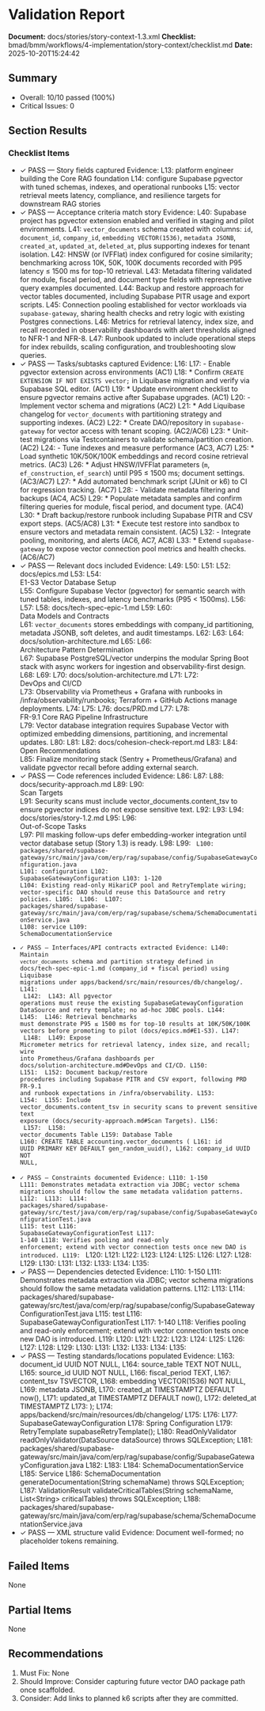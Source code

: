 # Validation Report
**Document:** docs/stories/story-context-1.3.xml
**Checklist:** bmad/bmm/workflows/4-implementation/story-context/checklist.md
**Date:** 2025-10-20T15:24:42

## Summary
- Overall: 10/10 passed (100%)
- Critical Issues: 0

## Section Results
### Checklist Items
- ✓ PASS — Story fields captured
  Evidence:
  L13:     <asA>platform engineer building the Core RAG foundation</asA>
L14:     <iWant>configure Supabase pgvector with tuned schemas, indexes, and operational runbooks</iWant>
L15:     <soThat>vector retrieval meets latency, compliance, and resilience targets for downstream RAG stories</soThat>
- ✓ PASS — Acceptance criteria match story
  Evidence:
  L40:     <criterion id="AC1">Supabase project has pgvector extension enabled and verified in staging and pilot environments.</criterion>
L41:     <criterion id="AC2">`vector_documents` schema created with columns: `id`, `document_id`, `company_id`, `embedding VECTOR(1536)`, `metadata JSONB`, `created_at`, `updated_at`, `deleted_at`, plus supporting indexes for tenant isolation.</criterion>
L42:     <criterion id="AC3">HNSW (or IVFFlat) index configured for cosine similarity; benchmarking across 10K, 50K, 100K documents recorded with P95 latency ≤ 1500 ms for top-10 retrieval.</criterion>
L43:     <criterion id="AC4">Metadata filtering validated for module, fiscal period, and document type fields with representative query examples documented.</criterion>
L44:     <criterion id="AC5">Backup and restore approach for vector tables documented, including Supabase PITR usage and export scripts.</criterion>
L45:     <criterion id="AC6">Connection pooling established for vector workloads via `supabase-gateway`, sharing health checks and retry logic with existing Postgres connections.</criterion>
L46:     <criterion id="AC7">Metrics for retrieval latency, index size, and recall recorded in observability dashboards with alert thresholds aligned to NFR-1 and NFR-8.</criterion>
L47:     <criterion id="AC8">Runbook updated to include operational steps for index rebuilds, scaling configuration, and troubleshooting slow queries.</criterion>
- ✓ PASS — Tasks/subtasks captured
  Evidence:
  L16:     <tasks>
L17:       - Enable pgvector extension across environments (AC1)
L18:         * Confirm `CREATE EXTENSION IF NOT EXISTS vector;` in Liquibase migration and verify via Supabase SQL editor. (AC1)
L19:         * Update environment checklist to ensure pgvector remains active after Supabase upgrades. (AC1)
L20:       - Implement vector schema and migrations (AC2)
L21:         * Add Liquibase changelog for `vector_documents` with partitioning strategy and supporting indexes. (AC2)
L22:         * Create DAO/repository in `supabase-gateway` for vector access with tenant scoping. (AC2/AC6)
L23:         * Unit-test migrations via Testcontainers to validate schema/partition creation. (AC2)
L24:       - Tune indexes and measure performance (AC3, AC7)
L25:         * Load synthetic 10K/50K/100K embeddings and record cosine retrieval metrics. (AC3)
L26:         * Adjust HNSW/IVFFlat parameters (`m`, `ef_construction`, `ef_search`) until P95 ≤ 1500 ms; document settings. (AC3/AC7)
L27:         * Add automated benchmark script (JUnit or k6) to CI for regression tracking. (AC7)
L28:       - Validate metadata filtering and backups (AC4, AC5)
L29:         * Populate metadata samples and confirm filtering queries for module, fiscal period, and document type. (AC4)
L30:         * Draft backup/restore runbook including Supabase PITR and CSV export steps. (AC5/AC8)
L31:         * Execute test restore into sandbox to ensure vectors and metadata remain consistent. (AC5)
L32:       - Integrate pooling, monitoring, and alerts (AC6, AC7, AC8)
L33:         * Extend `supabase-gateway` to expose vector connection pool metrics and health checks. (AC6/AC7)
- ✓ PASS — Relevant docs included
  Evidence:
  L49: 
L50:   <artifacts>
L51:     <docs><doc>
L52:   <path>docs/epics.md</path>
L53:   <title>Epic & Story Breakdown</title>
L54:   <section>E1-S3 Vector Database Setup</section>
L55:   <snippet>Configure Supabase Vector (pgvector) for semantic search with tuned tables, indexes, and latency benchmarks (P95 < 1500ms).</snippet>
L56: </doc>
L57:       <doc>
L58:   <path>docs/tech-spec-epic-1.md</path>
L59:   <title>Technical Specification: Core RAG Pipeline and Infrastructure</title>
L60:   <section>Data Models and Contracts</section>
L61:   <snippet>`vector_documents` stores embeddings with company_id partitioning, metadata JSONB, soft deletes, and audit timestamps.</snippet>
L62: </doc>
L63:       <doc>
L64:   <path>docs/solution-architecture.md</path>
L65:   <title>Solution Architecture</title>
L66:   <section>Architecture Pattern Determination</section>
L67:   <snippet>Supabase PostgreSQL/vector underpins the modular Spring Boot stack with async workers for ingestion and observability-first design.</snippet>
L68: </doc>
L69:       <doc>
L70:   <path>docs/solution-architecture.md</path>
L71:   <title>Solution Architecture</title>
L72:   <section>DevOps and CI/CD</section>
L73:   <snippet>Observability via Prometheus + Grafana with runbooks in /infra/observability/runbooks; Terraform + GitHub Actions manage deployments.</snippet>
L74: </doc>
L75:       <doc>
L76:   <path>docs/PRD.md</path>
L77:   <title>Product Requirements Document</title>
L78:   <section>FR-9.1 Core RAG Pipeline Infrastructure</section>
L79:   <snippet>Vector database integration requires Supabase Vector with optimized embedding dimensions, partitioning, and incremental updates.</snippet>
L80: </doc>
L81:       <doc>
L82:   <path>docs/cohesion-check-report.md</path>
L83:   <title>Cohesion Check Report</title>
L84:   <section>Open Recommendations</section>
L85:   <snippet>Finalize monitoring stack (Sentry + Prometheus/Grafana) and validate pgvector recall before adding external search.</snippet>
- ✓ PASS — Code references included
  Evidence:
  L86: </doc>
L87:       <doc>
L88:   <path>docs/security-approach.md</path>
L89:   <title>Security Approach</title>
L90:   <section>Scan Targets</section>
L91:   <snippet>Security scans must include vector_documents.content_tsv to ensure pgvector indices do not expose sensitive text.</snippet>
L92: </doc>
L93:       <doc>
L94:   <path>docs/stories/story-1.2.md</path>
L95:   <title>Story 1.2 Completion Notes</title>
L96:   <section>Out-of-Scope Tasks</section>
L97:   <snippet>PII masking follow-ups defer embedding-worker integration until vector database setup (Story 1.3) is ready.</snippet>
L98: </doc></docs>
L99:     <code><artifact>
L100:         <path>packages/shared/supabase-gateway/src/main/java/com/erp/rag/supabase/config/SupabaseGatewayConfiguration.java</path>
L101:         <kind>configuration</kind>
L102:         <symbol>SupabaseGatewayConfiguration</symbol>
L103:         <lines>1-120</lines>
L104:         <reason>Existing read-only HikariCP pool and RetryTemplate wiring; vector-specific DAO should reuse this DataSource and retry policies.</reason>
L105:       </artifact>
L106:       <artifact>
L107:         <path>packages/shared/supabase-gateway/src/main/java/com/erp/rag/supabase/schema/SchemaDocumentationService.java</path>
L108:         <kind>service</kind>
L109:         <symbol>SchemaDocumentationService</symbol>
- ✓ PASS — Interfaces/API contracts extracted
  Evidence:
  L140:       Maintain `vector_documents` schema and partition strategy defined in docs/tech-spec-epic-1.md (company_id + fiscal period) using Liquibase migrations under apps/backend/src/main/resources/db/changelog/.
L141:     </constraint>
L142:     <constraint category="data">
L143:       All pgvector operations must reuse the existing SupabaseGatewayConfiguration DataSource and retry template; no ad-hoc JDBC pools.
L144:     </constraint>
L145:     <constraint category="performance">
L146:       Retrieval benchmarks must demonstrate P95 ≤ 1500 ms for top-10 results at 10K/50K/100K vectors before promoting to pilot (docs/epics.md#E1-S3).
L147:     </constraint>
L148:     <constraint category="observability">
L149:       Expose Micrometer metrics for retrieval latency, index size, and recall; wire into Prometheus/Grafana dashboards per docs/solution-architecture.md#DevOps and CI/CD.
L150:     </constraint>
L151:     <constraint category="compliance">
L152:       Document backup/restore procedures including Supabase PITR and CSV export, following PRD FR-9.1 and runbook expectations in /infra/observability.
L153:     </constraint>
L154:     <constraint category="security">
L155:       Include vector_documents.content_tsv in security scans to prevent sensitive text exposure (docs/security-approach.md#Scan Targets).
L156:     </constraint></constraints>
L157:   <interfaces><interface>
L158:       <name>vector_documents Table</name>
L159:       <kind>Database Table</kind>
L160:       <signature>CREATE TABLE accounting.vector_documents (
L161:   id UUID PRIMARY KEY DEFAULT gen_random_uuid(),
L162:   company_id UUID NOT NULL,
- ✓ PASS — Constraints documented
  Evidence:
  L110:         <lines>1-150</lines>
L111:         <reason>Demonstrates metadata extraction via JDBC; vector schema migrations should follow the same metadata validation patterns.</reason>
L112:       </artifact>
L113:       <artifact>
L114:         <path>packages/shared/supabase-gateway/src/test/java/com/erp/rag/supabase/config/SupabaseGatewayConfigurationTest.java</path>
L115:         <kind>test</kind>
L116:         <symbol>SupabaseGatewayConfigurationTest</symbol>
L117:         <lines>1-140</lines>
L118:         <reason>Verifies pooling and read-only enforcement; extend with vector connection tests once new DAO is introduced.</reason>
L119:       </artifact></code>
L120:     <dependencies><java>
L121:         <dependency name="Spring Boot" version="3.2.5" />
L122:         <dependency name="Spring Retry" version="3.1.7" />
L123:         <dependency name="HikariCP" version="5.1.0" />
L124:         <dependency name="Micrometer Prometheus Registry" version="latest" />
L125:         <dependency name="PostgreSQL JDBC Driver" version="42.7.3" />
L126:         <dependency name="Testcontainers Postgres" version="1.19.6" />
L127:       </java>
L128:       <database>
L129:         <dependency name="Supabase PostgreSQL" version="15.x" />
L130:         <dependency name="pgvector extension" version="latest" />
L131:       </database>
L132:       <tooling>
L133:         <dependency name="Liquibase" version="4.27.0" />
L134:         <dependency name="k6" version="latest" />
L135:       </tooling>
- ✓ PASS — Dependencies detected
  Evidence:
  L110:         <lines>1-150</lines>
L111:         <reason>Demonstrates metadata extraction via JDBC; vector schema migrations should follow the same metadata validation patterns.</reason>
L112:       </artifact>
L113:       <artifact>
L114:         <path>packages/shared/supabase-gateway/src/test/java/com/erp/rag/supabase/config/SupabaseGatewayConfigurationTest.java</path>
L115:         <kind>test</kind>
L116:         <symbol>SupabaseGatewayConfigurationTest</symbol>
L117:         <lines>1-140</lines>
L118:         <reason>Verifies pooling and read-only enforcement; extend with vector connection tests once new DAO is introduced.</reason>
L119:       </artifact></code>
L120:     <dependencies><java>
L121:         <dependency name="Spring Boot" version="3.2.5" />
L122:         <dependency name="Spring Retry" version="3.1.7" />
L123:         <dependency name="HikariCP" version="5.1.0" />
L124:         <dependency name="Micrometer Prometheus Registry" version="latest" />
L125:         <dependency name="PostgreSQL JDBC Driver" version="42.7.3" />
L126:         <dependency name="Testcontainers Postgres" version="1.19.6" />
L127:       </java>
L128:       <database>
L129:         <dependency name="Supabase PostgreSQL" version="15.x" />
L130:         <dependency name="pgvector extension" version="latest" />
L131:       </database>
L132:       <tooling>
L133:         <dependency name="Liquibase" version="4.27.0" />
L134:         <dependency name="k6" version="latest" />
L135:       </tooling>
- ✓ PASS — Testing standards/locations populated
  Evidence:
  L163:   document_id UUID NOT NULL,
L164:   source_table TEXT NOT NULL,
L165:   source_id UUID NOT NULL,
L166:   fiscal_period TEXT,
L167:   content_tsv TSVECTOR,
L168:   embedding VECTOR(1536) NOT NULL,
L169:   metadata JSONB,
L170:   created_at TIMESTAMPTZ DEFAULT now(),
L171:   updated_at TIMESTAMPTZ DEFAULT now(),
L172:   deleted_at TIMESTAMPTZ
L173: );</signature>
L174:       <path>apps/backend/src/main/resources/db/changelog/</path>
L175:     </interface>
L176:     <interface>
L177:       <name>SupabaseGatewayConfiguration</name>
L178:       <kind>Spring Configuration</kind>
L179:       <signature>RetryTemplate supabaseRetryTemplate();
L180: ReadOnlyValidator readOnlyValidator(DataSource dataSource) throws SQLException;</signature>
L181:       <path>packages/shared/supabase-gateway/src/main/java/com/erp/rag/supabase/config/SupabaseGatewayConfiguration.java</path>
L182:     </interface>
L183:     <interface>
L184:       <name>SchemaDocumentationService</name>
L185:       <kind>Service</kind>
L186:       <signature>SchemaDocumentation generateDocumentation(String schemaName) throws SQLException;
L187: ValidationResult validateCriticalTables(String schemaName, List&lt;String&gt; criticalTables) throws SQLException;</signature>
L188:       <path>packages/shared/supabase-gateway/src/main/java/com/erp/rag/supabase/schema/SchemaDocumentationService.java</path>
- ✓ PASS — XML structure valid
  Evidence:
  Document well-formed; no placeholder tokens remaining.

## Failed Items
None
## Partial Items
None
## Recommendations
1. Must Fix: None
2. Should Improve: Consider capturing future vector DAO package path once scaffolded.
3. Consider: Add links to planned k6 scripts after they are committed.
